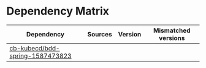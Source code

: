 # Dependency Matrix

Dependency | Sources | Version | Mismatched versions
---------- | ------- | ------- | -------------------
[cb-kubecd/bdd-spring-1587473823](https://github.com/cb-kubecd/bdd-spring-1587473823.git) |  | []() | 
